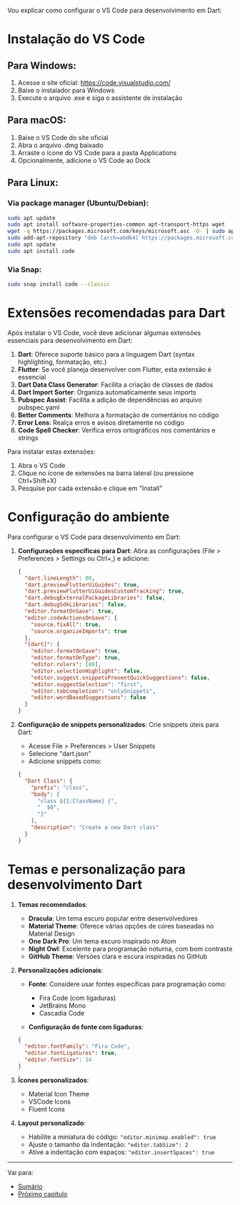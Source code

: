 Vou explicar como configurar o VS Code para desenvolvimento em Dart:

# Instalação do VS Code

## Para Windows:
1. Acesse o site oficial: https://code.visualstudio.com/
2. Baixe o instalador para Windows
3. Execute o arquivo .exe e siga o assistente de instalação

## Para macOS:
1. Baixe o VS Code do site oficial
2. Abra o arquivo .dmg baixado
3. Arraste o ícone do VS Code para a pasta Applications
4. Opcionalmente, adicione o VS Code ao Dock

## Para Linux:
### Via package manager (Ubuntu/Debian):
```bash
sudo apt update
sudo apt install software-properties-common apt-transport-https wget
wget -q https://packages.microsoft.com/keys/microsoft.asc -O- | sudo apt-key add -
sudo add-apt-repository "deb [arch=amd64] https://packages.microsoft.com/repos/vscode stable main"
sudo apt update
sudo apt install code
```

### Via Snap:
```bash
sudo snap install code --classic
```

# Extensões recomendadas para Dart

Após instalar o VS Code, você deve adicionar algumas extensões essenciais para desenvolvimento em Dart:

1. **Dart**: Oferece suporte básico para a linguagem Dart (syntax highlighting, formatação, etc.)
2. **Flutter**: Se você planeja desenvolver com Flutter, esta extensão é essencial
3. **Dart Data Class Generator**: Facilita a criação de classes de dados
4. **Dart Import Sorter**: Organiza automaticamente seus imports
5. **Pubspec Assist**: Facilita a adição de dependências ao arquivo pubspec.yaml
6. **Better Comments**: Melhora a formatação de comentários no código
7. **Error Lens**: Realça erros e avisos diretamente no código
8. **Code Spell Checker**: Verifica erros ortográficos nos comentários e strings

Para instalar estas extensões:
1. Abra o VS Code
2. Clique no ícone de extensões na barra lateral (ou pressione Ctrl+Shift+X)
3. Pesquise por cada extensão e clique em "Install"

# Configuração do ambiente

Para configurar o VS Code para desenvolvimento em Dart:

1. **Configurações específicas para Dart**:
   Abra as configurações (File > Preferences > Settings ou Ctrl+,) e adicione:

   ```json
   {
     "dart.lineLength": 80,
     "dart.previewFlutterUiGuides": true,
     "dart.previewFlutterUiGuidesCustomTracking": true,
     "dart.debugExternalPackageLibraries": false,
     "dart.debugSdkLibraries": false,
     "editor.formatOnSave": true,
     "editor.codeActionsOnSave": {
       "source.fixAll": true,
       "source.organizeImports": true
     },
     "[dart]": {
       "editor.formatOnSave": true,
       "editor.formatOnType": true,
       "editor.rulers": [80],
       "editor.selectionHighlight": false,
       "editor.suggest.snippetsPreventQuickSuggestions": false,
       "editor.suggestSelection": "first",
       "editor.tabCompletion": "onlySnippets",
       "editor.wordBasedSuggestions": false
     }
   }
   ```

2. **Configuração de snippets personalizados**:
   Crie snippets úteis para Dart:
   - Acesse File > Preferences > User Snippets
   - Selecione "dart.json"
   - Adicione snippets como:

   ```json
   {
     "Dart Class": {
       "prefix": "class",
       "body": [
         "class ${1:ClassName} {",
         "  $0",
         "}"
       ],
       "description": "Create a new Dart class"
     }
   }
   ```

# Temas e personalização para desenvolvimento Dart

1. **Temas recomendados**:
   - **Dracula**: Um tema escuro popular entre desenvolvedores
   - **Material Theme**: Oferece várias opções de cores baseadas no Material Design
   - **One Dark Pro**: Um tema escuro inspirado no Atom
   - **Night Owl**: Excelente para programação noturna, com bom contraste
   - **GitHub Theme**: Versões clara e escura inspiradas no GitHub

2. **Personalizações adicionais**:
   - **Fonte**: Considere usar fontes específicas para programação como:
     - Fira Code (com ligaduras)
     - JetBrains Mono
     - Cascadia Code
   
   - **Configuração de fonte com ligaduras**:
   ```json
   {
     "editor.fontFamily": "Fira Code",
     "editor.fontLigatures": true,
     "editor.fontSize": 14
   }
   ```

3. **Ícones personalizados**:
   - Material Icon Theme
   - VSCode Icons
   - Fluent Icons

4. **Layout personalizado**:
   - Habilite a miniatura do código: `"editor.minimap.enabled": true`
   - Ajuste o tamanho da indentação: `"editor.tabSize": 2`
   - Ative a indentação com espaços: `"editor.insertSpaces": true`

---
Vai para:
- [Sumário](https://github.com/claulis/flutter/blob/main/dart/README.md)
- [Próximo capítulo](../capitulos/primeiro-programa.md)